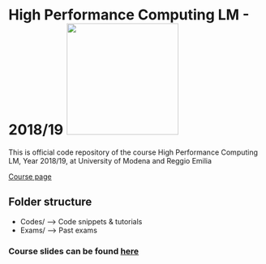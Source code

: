 # High Performance Computing LM - 2018/19 <img src="https://www.unimore.it/_img/Sigillo2015.svg" width="220" />
This is official code repository of the course High Performance Computing LM, Year 2018/19, at University of Modena and Reggio Emilia

<a href="http://algo.ing.unimo.it/people/andrea/Didattica/HPC/index.html">Course page</a>


## Folder structure

- Codes/ --> Code snippets & tutorials
- Exams/ --> Past exams

### Course slides can be found <a href="http://algo.ing.unimo.it/people/andrea/Didattica/HPC/index.html">here</a>

